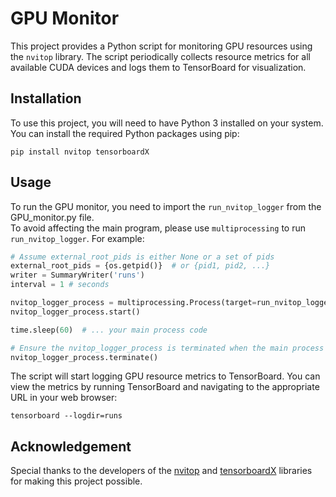 # GPU Monitor

This project provides a Python script for monitoring GPU resources using the `nvitop` library. The script periodically collects resource metrics for all available CUDA devices and logs them to TensorBoard for visualization.

## Installation

To use this project, you will need to have Python 3 installed on your system. You can install the required Python packages using pip:

```
pip install nvitop tensorboardX
```

## Usage

To run the GPU monitor, you need to import the `run_nvitop_logger` from the GPU_monitor.py file.  
To avoid affecting the main program, please use `multiprocessing` to run `run_nvitop_logger`. For example:

```Python
# Assume external_root_pids is either None or a set of pids
external_root_pids = {os.getpid()}  # or {pid1, pid2, ...}
writer = SummaryWriter('runs')
interval = 1 # seconds

nvitop_logger_process = multiprocessing.Process(target=run_nvitop_logger, args=(external_root_pids, writer))
nvitop_logger_process.start()

time.sleep(60)  # ... your main process code

# Ensure the nvitop_logger_process is terminated when the main process exits
nvitop_logger_process.terminate()
```

The script will start logging GPU resource metrics to TensorBoard. You can view the metrics by running TensorBoard and navigating to the appropriate URL in your web browser:

```Shell
tensorboard --logdir=runs
```

## Acknowledgement

Special thanks to the developers of the [nvitop](https://github.com/XuehaiPan/nvitop) and [tensorboardX](https://github.com/lanpa/tensorboardX) libraries for making this project possible. 



